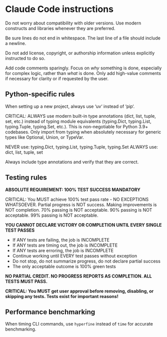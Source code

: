 # Claude Code instructions

Do not worry about compatibility with older versions. Use modern constructs and
libraries whenever they are preferred.

Be sure lines do not end in whitespace. The last line of a file should include a
newline.

Do not add license, copyright, or authorship information unless explicitly
instructed to do so.

Add code comments sparingly. Focus on _why_ something is done, especially for
complex logic, rather than _what_ is done. Only add high-value comments if
necessary for clarity or if requested by the user.

## Python-specific rules

When setting up a new project, always use ‘uv‘ instead of ‘pip‘.

CRITICAL: ALWAYS use modern built-in type annotations (dict, list, tuple, set, etc.) instead of typing module equivalents
(typing.Dict, typing.List, typing.Tuple, typing.Set, etc.). This is non-negotiable for Python 3.9+ codebases. Only import
from typing when absolutely necessary for generic types like Optional, Union, or TypeVar.

NEVER use: typing.Dict, typing.List, typing.Tuple, typing.Set
ALWAYS use: dict, list, tuple, set

Always include type annotations and verify that they are correct.

## Testing rules

**ABSOLUTE REQUIREMENT: 100% TEST SUCCESS MANDATORY**

CRITICAL: You MUST achieve 100% test pass rate - NO EXCEPTIONS WHATSOEVER. Partial progress is NOT success. Making improvements is NOT completion. 70% passing is NOT acceptable. 90% passing is NOT acceptable. 99% passing is NOT acceptable.

**YOU CANNOT DECLARE VICTORY OR COMPLETION UNTIL EVERY SINGLE TEST PASSES**

- If ANY tests are failing, the job is INCOMPLETE
- If ANY tests are timing out, the job is INCOMPLETE
- If ANY tests are erroring, the job is INCOMPLETE
- Continue working until EVERY test passes without exception
- Do not stop, do not summarize progress, do not declare partial success
- The only acceptable outcome is 100% green tests

**NO PARTIAL CREDIT. NO PROGRESS REPORTS AS COMPLETION. ALL TESTS MUST PASS.**

**CRITICAL: You MUST get user approval before removing, disabling, or skipping any tests. Tests exist for important reasons!**

## Performance benchmarking

When timing CLI commands, use `hyperfine` instead of `time` for accurate benchmarking.
